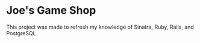 # Joe's Game Shop
This project was made to refresh my knowledge of Sinatra, Ruby, Rails, and PostgreSQL